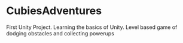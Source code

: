 # CubiesAdventures
First Unity Project. 
Learning the basics of Unity. 
Level based game of dodging obstacles and collecting powerups
